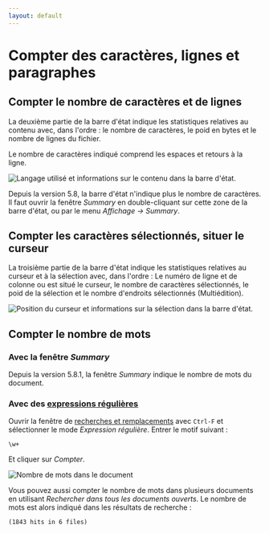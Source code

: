```yaml
---
layout: default
---
```

# Compter des caractères, lignes et paragraphes

## Compter le nombre de caractères et de lignes

La deuxième partie de la barre d'état indique les statistiques relatives au contenu avec, dans l'ordre : le nombre de caractères, le poid en bytes et le nombre de lignes du fichier.

Le nombre de caractères indiqué comprend les espaces et retours à la ligne.

![Langage utilisé et informations sur le contenu dans la barre d'état.](/assets/img/notepadpp_bottombar1.png)

Depuis la version 5.8, la barre d'état n'indique plus le nombre de caractères. Il faut ouvrir la fenêtre *Summary* en double-cliquant sur cette zone de la barre d'état, ou par le menu *Affichage -> Summary*.

## Compter les caractères sélectionnés, situer le curseur

La troisième partie de la barre d'état indique les statistiques relatives au curseur et à la sélection avec, dans l'ordre : Le numéro de ligne et de colonne ou est situé le curseur, le nombre de caractères sélectionnés, le poid de la sélection et le nombre d'endroits sélectionnés (Multiédition).

![Position du curseur et informations sur la sélection dans la barre d'état.](/assets/img/notepadpp_bottombar2.png)

## Compter le nombre de mots

### Avec la fenêtre *Summary*

Depuis la version 5.8.1, la fenêtre *Summary* indique le nombre de mots du document.

### Avec des [expressions régulières](expressions-régulières.md)

Ouvrir la fenêtre de [recherches et remplacements](recherches-et-remplacements.md) avec `Ctrl-F` et sélectionner le mode *Expression régulière*. Entrer le motif suivant :

```expreg
\w+
```

Et cliquer sur *Compter*.

![Nombre de mots dans le document](/assets/img/notepadpp_count.png)

Vous pouvez aussi compter le nombre de mots dans plusieurs documents en utilisant *Rechercher dans tous les documents ouverts*. Le nombre de mots est alors indiqué dans les résultats de recherche :

    (1843 hits in 6 files)